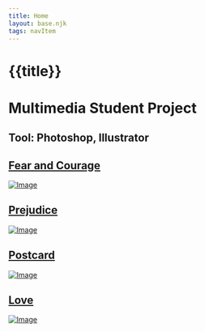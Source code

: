 ```yaml
---
title: Home
layout: base.njk
tags: navItem
---
```

# {{title}}

 <h1 class="design">Multimedia Student Project</h1>
   <h2 class="tool">Tool: Photoshop, Illustrator</h2>   
   <selection class="portfolio">
    <div class="project">
    <h2 class="project-title"><a href="/dpfearandcourage">Fear and Courage</a></h2>   
   <div class="images-width"> 
   <a href="/dpfearandcourage"><img src="/images/smallfear.jpg" alt="Image" ></a></div>
    </div>
    <div class="project">
   <h2 class="project-title"><a href="/dpprejudice">Prejudice</a></h2> 
   <div class="images-width"> 
    <a href="/dpprejudice"><img src="/images/smallprejudice.jpg" alt="Image" ></a></div>
    </div>
    </div>   
    <div class="project">
    <h2 class="project-title"><a href="/dppostcard">Postcard</a></h2>
    <div class="images-heigh"> 
   <a href="/dppostcard"><img src="/images/smallposterny.jpg" alt="Image"></a></div>
    </div>
    <div class="project">
    <h2 class="project-title"><a href="/dplove">Love</a></h2> 
    <div class="images-heigh"> 
   <a href="/dplove"><img src="/images/smallgirl-poster.jpg" alt="Image" ></a></div>
    </div>
    </div>
  </selection>